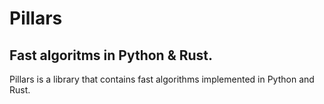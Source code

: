 # Pillars

## Fast algoritms in Python & Rust.

Pillars is a library that contains fast algorithms implemented in Python and Rust.
